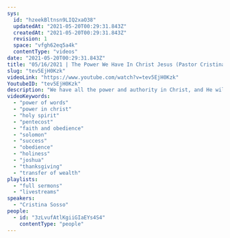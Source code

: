 ```yaml
---
sys:
  id: "hzeekBltnsn9LIQ2xaO38"
  updatedAt: "2021-05-20T00:29:31.843Z"
  createdAt: "2021-05-20T00:29:31.843Z"
  revision: 1
  space: "vfgh62eq5a4k"
  contentType: "videos"
date: "2021-05-20T00:29:31.843Z"
title: "05/16/2021 | The Power We Have In Christ Jesus (Pastor Cristina Sosso)"
slug: "tev5EjH0Kzk"
videoLink: "https://www.youtube.com/watch?v=tev5EjH0Kzk"
YoutubeID: "tev5EjH0Kzk"
description: "We have all the power and authority in Christ, and He will produce surprises and manifestations in your life as you obey and follow Him. In this season we need to focus on obeying God and making things right. Don't worry about \"what you could've done\". Instead focus on what God is asking you to do now! This sermon was delivered by Pastor Cristina Sosso at Freedom Fellowship Church on April 16, 2021."
videoKeywords:
  - "power of words"
  - "power in christ"
  - "holy spirit"
  - "pentecost"
  - "faith and obedience"
  - "solomon"
  - "success"
  - "obedience"
  - "holiness"
  - "joshua"
  - "thanksgiving"
  - "transfer of wealth"
playlists:
  - "full sermons"
  - "livestreams"
speakers:
  - "Cristina Sosso"
people:
  - id: "3zLvufAtlKgiiGIaEYs4S4"
    contentType: "people"
---
```

